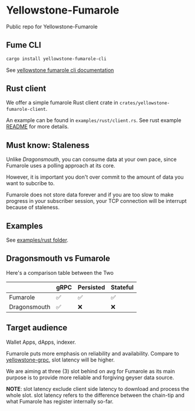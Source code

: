 # Yellowstone-Fumarole

Public repo for Yellowstone-Fumarole

## Fume CLI


```bash
cargo install yellowstone-fumarole-cli
```

See [yellowstone fumarole cli documentation](apps/yellowstone-fumarole-cli/README.md)

## Rust client

We offer a simple fumarole Rust client crate in `crates/yellowstone-fumarole-client`.

An example can be found in `examples/rust/client.rs`.
See rust example [README](examples/rust/README.md) for more details.

## Must know: Staleness


Unlike _Dragonsmouth_, you can consume data at your own pace, since Fumarole uses a polling approach at its core.

However, it is important you don't over commit to the amount of data you want to subcribe to.

Fumarole does not store data forever and if you are too slow to make progress in your subscriber session, your
TCP connection will be interrupt because of staleness.

## Examples

See [examples/rust folder](examples/rust).

## Dragonsmouth vs Fumarole

Here's a comparison table between the Two

|| gRPC | Persisted | Stateful | 
|-------|------|-----------|-----------|
| Fumarole | ✅ | ✅ | ✅ |
| Dragonsmouth | ✅ | ❌ | ❌ |  


## Target audience

Wallet Apps, dApps, indexer.

Fumarole puts more emphasis on reliability and availability.
Compare to [yellowstone-grpc](https://github.com/rpcpool/yellowstone-grpc), slot latency will be higher.

We are aiming at three (3) slot behind on avg for Fumarole as its main purpose is to provide more reliable and forgiving geyser data source.


**NOTE**: slot latency exclude client side latency to download and process the whole slot.
slot latency refers to the difference between the chain-tip and what Fumarole has register internally so-far.